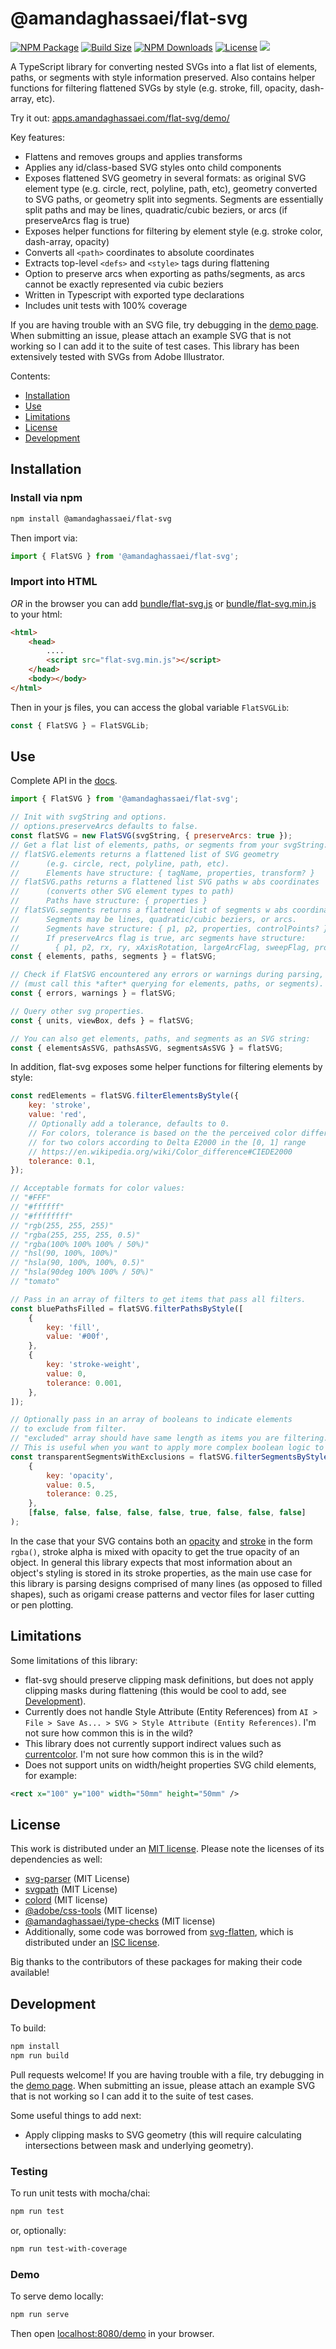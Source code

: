 # @amandaghassaei/flat-svg

[![NPM Package](https://img.shields.io/npm/v/@amandaghassaei/flat-svg)](https://www.npmjs.com/package/@amandaghassaei/flat-svg)
[![Build Size](https://img.shields.io/bundlephobia/min/@amandaghassaei/flat-svg)](https://bundlephobia.com/result?p=@amandaghassaei/flat-svg)
[![NPM Downloads](https://img.shields.io/npm/dw/@amandaghassaei/flat-svg)](https://www.npmtrends.com/@amandaghassaei/flat-svg)
[![License](https://img.shields.io/npm/l/@amandaghassaei/flat-svg)](https://github.com/amandaghassaei/flat-svg/blob/main/LICENSE)
![](https://img.shields.io/badge/Coverage-100%25-83A603.svg?prefix=$coverage$)

A TypeScript library for converting nested SVGs into a flat list of elements, paths, or segments with style information preserved. Also contains helper functions for filtering flattened SVGs by style (e.g. stroke, fill, opacity, dash-array, etc).

Try it out: [apps.amandaghassaei.com/flat-svg/demo/](https://apps.amandaghassaei.com/flat-svg/demo/)

Key features:

-   Flattens and removes groups and applies transforms
-   Applies any id/class-based SVG styles onto child components
-   Exposes flattened SVG geometry in several formats: as original SVG element type (e.g. circle, rect, polyline, path, etc), geometry converted to SVG paths, or geometry split into segments. Segments are essentially split paths and may be lines, quadratic/cubic beziers, or arcs (if preserveArcs flag is true)
-   Exposes helper functions for filtering by element style (e.g. stroke color, dash-array, opacity)
-   Converts all `<path>` coordinates to absolute coordinates
-   Extracts top-level `<defs>` and `<style>` tags during flattening
-   Option to preserve arcs when exporting as paths/segments, as arcs cannot be exactly represented via cubic beziers
-   Written in Typescript with exported type declarations
-   Includes unit tests with 100% coverage
<!-- - Option to flip y-axis (move origin to bottom left). -->

If you are having trouble with an SVG file, try debugging in the [demo page](https://apps.amandaghassaei.com/flat-svg/demo/). When submitting an issue, please attach an example SVG that is not working so I can add it to the suite of test cases. This library has been extensively tested with SVGs from Adobe Illustrator.

Contents:

-   [Installation](#installation)
-   [Use](#use)
-   [Limitations](#limitations)
-   [License](#license)
-   [Development](#development)

## Installation

### Install via npm

```sh
npm install @amandaghassaei/flat-svg
```

Then import via:

```js
import { FlatSVG } from '@amandaghassaei/flat-svg';
```

### Import into HTML

_OR_ in the browser you can add [bundle/flat-svg.js](https://github.com/amandaghassaei/flat-svg/blob/main/bundle/flat-svg.js) or [bundle/flat-svg.min.js](https://github.com/amandaghassaei/flat-svg/blob/main/bundle/flat-svg.min.js) to your html:

```html
<html>
    <head>
        ....
        <script src="flat-svg.min.js"></script>
    </head>
    <body></body>
</html>
```

Then in your js files, you can access the global variable `FlatSVGLib`:

```js
const { FlatSVG } = FlatSVGLib;
```

## Use

Complete API in the [docs](https://github.com/amandaghassaei/flat-svg/tree/main/docs).

```js
import { FlatSVG } from '@amandaghassaei/flat-svg';

// Init with svgString and options.
// options.preserveArcs defaults to false.
const flatSVG = new FlatSVG(svgString, { preserveArcs: true });
// Get a flat list of elements, paths, or segments from your svgString:
// flatSVG.elements returns a flattened list of SVG geometry
//      (e.g. circle, rect, polyline, path, etc).
//      Elements have structure: { tagName, properties, transform? }
// flatSVG.paths returns a flattened list SVG paths w abs coordinates
//      (converts other SVG element types to path)
//      Paths have structure: { properties }
// flatSVG.segments returns a flattened list of segments w abs coordinates
//      Segments may be lines, quadratic/cubic beziers, or arcs.
//      Segments have structure: { p1, p2, properties, controlPoints? }
//      If preserveArcs flag is true, arc segments have structure:
//        { p1, p2, rx, ry, xAxisRotation, largeArcFlag, sweepFlag, properties }
const { elements, paths, segments } = flatSVG;

// Check if FlatSVG encountered any errors or warnings during parsing,
// (must call this *after* querying for elements, paths, or segments).
const { errors, warnings } = flatSVG;

// Query other svg properties.
const { units, viewBox, defs } = flatSVG;

// You can also get elements, paths, and segments as an SVG string:
const { elementsAsSVG, pathsAsSVG, segmentsAsSVG } = flatSVG;
```

In addition, flat-svg exposes some helper functions for filtering elements by style:

```js
const redElements = flatSVG.filterElementsByStyle({
    key: 'stroke',
    value: 'red',
    // Optionally add a tolerance, defaults to 0.
    // For colors, tolerance is based on the the perceived color difference
    // for two colors according to Delta E2000 in the [0, 1] range
    // https://en.wikipedia.org/wiki/Color_difference#CIEDE2000
    tolerance: 0.1,
});

// Acceptable formats for color values:
// "#FFF"
// "#ffffff"
// "#ffffffff"
// "rgb(255, 255, 255)"
// "rgba(255, 255, 255, 0.5)"
// "rgba(100% 100% 100% / 50%)"
// "hsl(90, 100%, 100%)"
// "hsla(90, 100%, 100%, 0.5)"
// "hsla(90deg 100% 100% / 50%)"
// "tomato"

// Pass in an array of filters to get items that pass all filters.
const bluePathsFilled = flatSVG.filterPathsByStyle([
    {
        key: 'fill',
        value: '#00f',
    },
    {
        key: 'stroke-weight',
        value: 0,
        tolerance: 0.001,
    },
]);

// Optionally pass in an array of booleans to indicate elements
// to exclude from filter.
// "excluded" array should have same length as items you are filtering.
// This is useful when you want to apply more complex boolean logic to your filters.
const transparentSegmentsWithExclusions = flatSVG.filterSegmentsByStyle(
    {
        key: 'opacity',
        value: 0.5,
        tolerance: 0.25,
    },
    [false, false, false, false, false, true, false, false, false]
);
```

In the case that your SVG contains both an [opacity](https://developer.mozilla.org/en-US/docs/Web/SVG/Attribute/opacity) and [stroke](https://developer.mozilla.org/en-US/docs/Web/SVG/Attribute/stroke) in the form `rgba()`, stroke alpha is mixed with opacity to get the true opacity of an object. In general this library expects that most information about an object's styling is stored in its stroke properties, as the main use case for this library is parsing designs comprised of many lines (as opposed to filled shapes), such as origami crease patterns and vector files for laser cutting or pen plotting.

## Limitations

Some limitations of this library:

-   flat-svg should preserve clipping mask definitions, but does not apply clipping masks during flattening (this would be cool to add, see [Development](#development)).
-   Currently does not handle Style Attribute (Entity References) from `AI > File > Save As... > SVG > Style Attribute (Entity References)`. I'm not sure how common this is in the wild?
-   This library does not currently support indirect values such as [currentcolor](https://developer.mozilla.org/en-US/docs/Web/SVG/Attribute/color). I'm not sure how common this is in the wild?
-   Does not support units on width/height properties SVG child elements, for example:

```xml
<rect x="100" y="100" width="50mm" height="50mm" />
```

## License

This work is distributed under an [MIT license](https://github.com/amandaghassaei/flat-svg/blob/main/LICENSE). Please note the licenses of its dependencies as well:

-   [svg-parser](https://www.npmjs.com/package/svg-parser) (MIT License)
-   [svgpath](https://www.npmjs.com/package/svgpath) (MIT License)
-   [colord](https://www.npmjs.com/package/colord) (MIT license)
-   [@adobe/css-tools](https://www.npmjs.com/package/@adobe/css-tools) (MIT license)
-   [@amandaghassaei/type-checks](https://github.com/amandaghassaei/type-checks) (MIT license)
-   Additionally, some code was borrowed from [svg-flatten](https://www.npmjs.com/package/svg-flatten), which is distributed under an [ISC license](https://github.com/stadline/svg-flatten/blob/master/LICENSE).

Big thanks to the contributors of these packages for making their code available!

## Development

To build:

```sh
npm install
npm run build
```

Pull requests welcome! If you are having trouble with a file, try debugging in the [demo page](https://apps.amandaghassaei.com/flat-svg/demo/). When submitting an issue, please attach an example SVG that is not working so I can add it to the suite of test cases.

Some useful things to add next:

-   Apply clipping masks to SVG geometry (this will require calculating intersections between mask and underlying geometry).

### Testing

To run unit tests with mocha/chai:

```sh
npm run test
```

or, optionally:

```sh
npm run test-with-coverage
```

### Demo

To serve demo locally:

```sh
npm run serve
```

Then open [localhost:8080/demo](http://localhost:8080/demo) in your browser.
